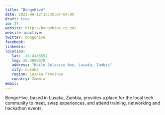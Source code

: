 ```yaml
---
title: "BongoHive"
date: 2021-06-12T15:35:07-04:00
draft: true
id: 27
website: http://bongohive.co.zm/
website-inactive: 
twitter: bongohive
facebook: 
linkedin: 
location: 
   lat: -15.4186552
   lng: 28.3099678
   address: "Haile Selassie Ave, Lusaka, Zambia"
   city: Lusaka
   region: Lusaka Province
   country: Zambia
email: 
---
```

BongoHive, based in Lusaka, Zambia, provides a place for the local tech community to meet, swap experiences, and attend training, networking and hackathon events. 
